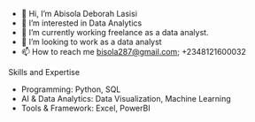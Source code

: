 - 👋 Hi, I’m Abisola Deborah Lasisi
- 👀 I’m interested in Data Analytics
- 🌱 I’m currently working freelance as a data analyst.
- 💞️ I’m looking to work as a data analyst
- 📫 How to reach me bisola287@gmail.com; +2348121600032

<!---
Adukemi/Adukemi is a ✨ special ✨ repository because its `README.md` (this file) appears on your GitHub profile.
You can click the Preview link to take a look at your changes.
--->
Skills and Expertise
- Programming: Python, SQL
- AI & Data Analytics: Data Visualization, Machine Learning
- Tools & Framework: Excel, PowerBI
